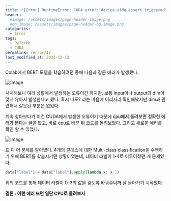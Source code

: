 ```yaml
---
title: "[Error] RuntimeError: CUDA error: device-side assert triggered"
header:
  #image: /assets/images/page-header-image.png
  #og_image: /assets/images/page-header-og-image.png
categories:
  - Error
tags:
  - PyTorch
  - CUDA
permalink: /error/1/
last_modified_at: 2023-12-13
---
```


Colab에서 BERT 모델을 학습하려던 중에 다음과 같은 에러가 발생했다. 

![image](https://github.com/codehyunn/codehyunn.github.io/assets/87523224/e1089434-9a96-476c-a603-b2162e2055ff)

서치해보니 여러 상황에서 발생하는 오류이긴 하지만, 보통 input이나 output의 dim이 맞지 않아서 발생한다고 했다. 혹시 나도? 라는 마음에 이리저리 확인해봤지만 dim과 관련해서 잘못된 부분은 없었다.

계속 찾아보다가 이건 CUDA에서 발생한 오류이기 때문에 <mark style='background-color: #E9ECED'>cpu에서 돌려보면 정확한 에러가 뜬다</mark>는 글을 봤고, 바로 cpu로 바꾼 뒤 코드를 돌려보았다. 그리고 새로운 에러를 확인 할 수 있었다.

![image](https://github.com/codehyunn/codehyunn.github.io/assets/87523224/3f38eade-d637-4de2-a5ee-82a9450f6273)

드 디 어 문제를 알아냈다. 4개의 클래스에 대한 Multi-class classification을 수행하기 위해 BERT를 학습시키던 상황이었는데, 데이터 라벨이 1-4로 이루어졌던 게 문제였다. 

```python
data["label"] = data["label"].apply(lambda x: x-1)
```
위의 코드를 통해 데이터 라벨이 0-3의 값을 갖도록 바꿔주니까 잘 돌아가기 시작했다. 


**결론 : 이런 에러 뜨면 일단 CPU로 돌려보자**